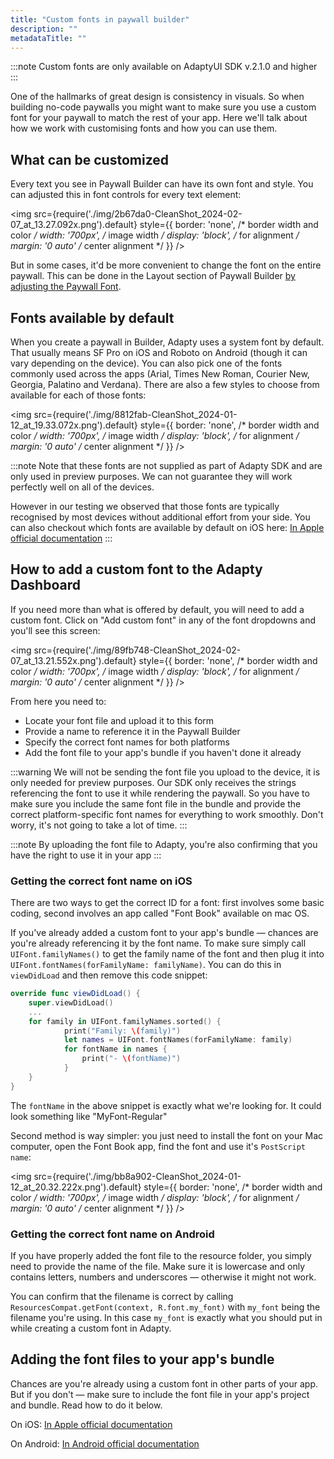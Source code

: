 ```yaml
---
title: "Custom fonts in paywall builder"
description: ""
metadataTitle: ""
---
```


:::note
Custom fonts are only available on AdaptyUI SDK v.2.1.0 and higher
:::

One of the hallmarks of great design is consistency in visuals. So when building no-code paywalls you might want to make sure you use a custom font for your paywall to match the rest of your app. Here we'll talk about how we work with customising fonts and how you can use them.

## What can be customized

Every text you see in Paywall Builder can have its own font and style. You can adjusted this in font controls for every text element:


<img
  src={require('./img/2b67da0-CleanShot_2024-02-07_at_13.27.092x.png').default}
  style={{
    border: 'none', /* border width and color */
    width: '700px', /* image width */
    display: 'block', /* for alignment */
    margin: '0 auto' /* center alignment */
  }}
/>





But in some cases, it'd be more convenient to change the font on the entire paywall. This can be done in the Layout section of Paywall Builder [by adjusting the Paywall Font](https://docs.adapty.io/docs/paywall-layout-and-products#font-settings-of-your-paywall).

## Fonts available by default

When you create a paywall in Builder, Adapty uses a system font by default. That usually means SF Pro on iOS and Roboto on Android (though it can vary depending on the device). You can also pick one of the fonts commonly used across the apps (Arial, Times New Roman, Courier New, Georgia, Palatino and Verdana). There are also a few styles to choose from available for each of those fonts:


<img
  src={require('./img/8812fab-CleanShot_2024-01-12_at_19.33.072x.png').default}
  style={{
    border: 'none', /* border width and color */
    width: '700px', /* image width */
    display: 'block', /* for alignment */
    margin: '0 auto' /* center alignment */
  }}
/>





:::note
Note that these fonts are not supplied as part of Adapty SDK and are only used in preview purposes. We can not guarantee they will work perfectly well on all of the devices.

However in our testing we observed that those fonts are typically recognised by most devices without additional effort from your side. You can also checkout which fonts are available by default on iOS here:  [In Apple official documentation](https://developer.apple.com/fonts/)
:::

## How to add a custom font to the Adapty Dashboard

If you need more than what is offered by default, you will need to add a custom font. Click on "Add custom font" in any of the font dropdowns and you'll see this screen:


<img
  src={require('./img/89fb748-CleanShot_2024-02-07_at_13.21.552x.png').default}
  style={{
    border: 'none', /* border width and color */
    width: '700px', /* image width */
    display: 'block', /* for alignment */
    margin: '0 auto' /* center alignment */
  }}
/>





From here you need to:

- Locate your font file and upload it to this form
- Provide a name to reference it in the Paywall Builder
- Specify the correct font names for both platforms
- Add the font file to your app's bundle if you haven't done it already

:::warning
We will not be sending the font file you upload to the device, it is only needed for preview purposes. Our SDK only receives the strings referencing the font to use it while rendering the paywall. So you have to make sure you include the same font file in the bundle and provide the correct platform-specific font names for everything to work smoothly. Don't worry, it's not going to take a lot of time.
:::

:::note
By uploading the font file to Adapty, you're also confirming that you have the right to use it in your app
:::

### Getting the correct font name on iOS

There are two ways to get the correct ID for a font: first involves some basic coding, second involves an app called "Font Book" available on mac OS.

If you've already added a custom font to your app's bundle — chances are you're already referencing it by the font name. To make sure simply call `UIFont.familyNames()` to get the family name of the font and then plug it into `UIFont.fontNames(forFamilyName: familyName)`. You can do this in `viewDidLoad` and then remove this code snippet:

```swift title="Swift"
override func viewDidLoad() {
    super.viewDidLoad()
  	...
  	for family in UIFont.familyNames.sorted() {
    		print("Family: \(family)")
	    	let names = UIFont.fontNames(forFamilyName: family)
    		for fontName in names {
        		print("- \(fontName)")
    		}
    }
}
```

The `fontName` in the above snippet is exactly what we're looking for. It could look something like "MyFont-Regular"

Second method is way simpler: you just need to install the font on your Mac computer, open the Font Book app, find the font and use it's `PostScript name`:


<img
  src={require('./img/bb8a902-CleanShot_2024-01-12_at_20.32.222x.png').default}
  style={{
    border: 'none', /* border width and color */
    width: '700px', /* image width */
    display: 'block', /* for alignment */
    margin: '0 auto' /* center alignment */
  }}
/>





### Getting the correct font name on Android

If you have properly added the font file to the resource folder, you simply need to provide the name of the file. Make sure it is lowercase and only contains letters, numbers and underscores — otherwise it might not work.

You can confirm that the filename is correct by calling `ResourcesCompat.getFont(context, R.font.my_font)` with `my_font` being the filename you're using. In this case `my_font` is exactly what you should put in while creating a custom font in Adapty.

## Adding the font files to your app's bundle

Chances are you're already using a custom font in other parts of your app. But if you don't — make sure to include the font file in your app's project and bundle. Read how to do it below.

On iOS: [In Apple official documentation](https://developer.apple.com/documentation/uikit/text_display_and_fonts/adding_a_custom_font_to_your_app)

On Android: [In Android official documentation](https://developer.android.com/develop/ui/views/text-and-emoji/fonts-in-xml)